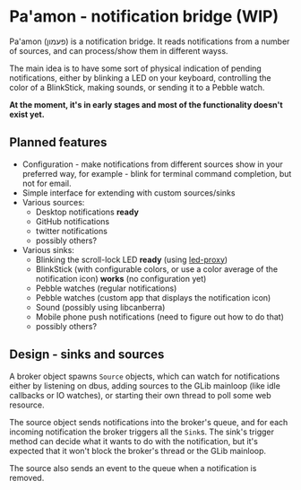 Pa'amon - notification bridge (WIP)
===================================
Pa'amon (פעמון) is a notification bridge. It reads notifications from a number of sources,
and can process/show them in different wayss.

The main idea is to have some sort of physical indication of pending notifications,
either by blinking a LED on your keyboard, controlling the color of a BlinkStick,
making sounds, or sending it to a Pebble watch.

**At the moment, it's in early stages and most of the functionality doesn't exist
yet.**

Planned features
----------------
* Configuration - make notifications from different sources show in your preferred way,
for example - blink for terminal command completion, but not for email.
* Simple interface for extending with custom sources/sinks
* Various sources:
  * Desktop notifications **ready**
  * GitHub notifications
  * twitter notifications
  * possibly others?
* Various sinks:
  * Blinking the scroll-lock LED **ready** (using [led-proxy](https://github.com/elad661/led-proxy))
  * BlinkStick (with configurable colors, or use a color average of the notification icon) **works** (no configuration yet)
  * Pebble watches (regular notifications)
  * Pebble watches (custom app that displays the notification icon)
  * Sound (possibly using libcanberra)
  * Mobile phone push notifications (need to figure out how to do that)
  * possibly others?

Design - sinks and sources
--------------------------
A broker object spawns `Source` objects, which can watch for notifications
either by listening on dbus, adding sources to the GLib mainloop (like idle callbacks or IO watches),
or starting their own thread to poll some web resource.

The source object sends notifications into the broker's queue,
and for each incoming notification the broker triggers all the `Sink`s.
The sink's trigger method can decide what it wants to do with the notification,
but it's expected that it won't block the broker's thread or the GLib mainloop.

The source also sends an event to the queue when a notification is removed.
